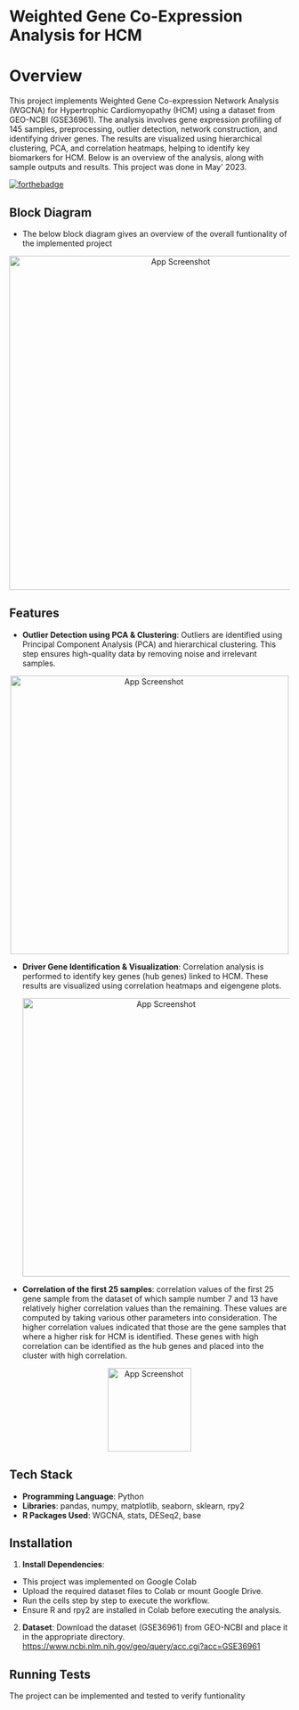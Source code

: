 
# Weighted Gene Co-Expression Analysis for HCM

# Overview

This project implements Weighted Gene Co-expression Network Analysis (WGCNA) for Hypertrophic Cardiomyopathy (HCM) using a dataset from GEO-NCBI (GSE36961). The analysis involves gene expression profiling of 145 samples, preprocessing, outlier detection, network construction, and identifying driver genes. The results are visualized using hierarchical clustering, PCA, and correlation heatmaps, helping to identify key biomarkers for HCM. Below is an overview of the analysis, along with sample outputs and results. This project was done in May' 2023.

[![forthebadge](https://forthebadge.com/images/badges/made-with-python.svg)](https://forthebadge.com)



## Block Diagram

- The below block diagram gives an overview of the overall funtionality of the implemented project
 <p align="center">
  <img src="https://i.postimg.cc/Wzwb0YDT/Picture11.png" alt="App Screenshot" width="600">
</p>

## Features

- **Outlier Detection using PCA & Clustering**: Outliers are identified using Principal Component Analysis (PCA) and hierarchical clustering. This step ensures high-quality data by removing noise and irrelevant samples.
 <p align="center">
  <img src="https://i.postimg.cc/3xHNz7Zn/Picture10.png" alt="App Screenshot" width="500">
</p>


- **Driver Gene Identification & Visualization**: Correlation analysis is performed to identify key genes (hub genes) linked to HCM. These results are visualized using correlation heatmaps and eigengene plots.
  <p align="center">
  <img src="https://i.postimg.cc/7hm9dXFN/Picture9.png" alt="App Screenshot" width="500">
</p>

- **Correlation of the first 25 samples**: correlation values of the first 25 gene sample from the dataset of which sample number 7 and 13 have relatively higher correlation values than the remaining. These values are computed by taking various other parameters into consideration. The higher correlation values indicated that those are the gene samples that where a higher risk for HCM is identified. These genes with high correlation can be identified as the hub genes and placed into the cluster with high correlation.
 <p align="center">
  <img src="https://i.postimg.cc/L8HRzsDK/Picture8.png" alt="App Screenshot" width="150">
</p>


## Tech Stack

- **Programming Language**: Python
- **Libraries**: pandas, numpy, matplotlib, seaborn, sklearn, rpy2
- **R Packages Used**: WGCNA, stats, DESeq2, base

## Installation

1. **Install Dependencies**:
- This project was implemented on Google Colab
- Upload the required dataset files to Colab or mount Google Drive.
- Run the cells step by step to execute the workflow.
- Ensure R and rpy2 are installed in Colab before executing the analysis.

2. **Dataset**: Download the dataset (GSE36961) from GEO-NCBI and place it in the appropriate directory.
https://www.ncbi.nlm.nih.gov/geo/query/acc.cgi?acc=GSE36961



## Running Tests

The project can be implemented and tested to verify funtionality


